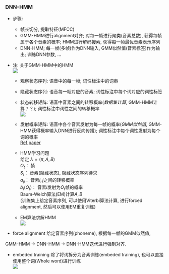 ### DNN-HMM
- 步骤:
    + 帧长切分, 提取特征(MFCC)
    + GMM-HMM进行alignment对齐; 对每一帧进行聚类(音素总数), 获得每帧属于各个音素的概率; HMM进行解码搜索, 获得每一帧最优音素表示序列
    + DNN-HMM; 每一帧(多帧)作为DNN输入, GMM似然值(音素标签)作为输出; 训练DNN参数, ...
- 注: 关于GMM-HMM中的HMM  
![](https://pic4.zhimg.com/80/v2-d4077c2dbd9899d8896751a28490c9c7_hd.jpg)
    + 观察状态序列: 语音中的每一帧; 词性标注中的词串
    + 隐藏状态序列: 语音每一帧对应的音素; 词性标注中每个词对应的词性标签
    + 状态转移矩阵: 语音中音素之间的转移概率(*数据集计算*, GMM-HMM计算？？); 词性标注中词性之间的转移概率  
![](http://djt.qq.com/upload/public/common/2013/08/images/05170718962.jpg)
    + 发射概率矩阵: 语音中各个音素发射为每一帧的概率(*GMM似然值*, GMM-HMM获得概率输入DNN进行反向传播); 词性标注中每个词性发射为每个词的概率   
[Ref paper](https://www.microsoft.com/en-us/research/wp-content/uploads/2016/02/dbn4lvcsr-transaslp.pdf)
    + HMM学习问题  
    给定 $\lambda = (\pi, A, B)$  
    $O_t$： 帧  
    $S_i$： 音素(隐藏状态), 隐藏状态序列待求      
    $a_{ij}$： 音素$i,j$之间的转移概率  
    $b_{i}(O_t)$： 音素$i$发射为$O_t$帧的概率  
    Baum-Welch算法(EM)计算$A, B$  
    (训练集上给定音素序列, 可以使用Viterbi算法计算, 进行forced alignment, 然后可以使用EM重复训练)

    + EM算法求解HMM  
![](https://img-blog.csdn.net/20140530200730218?watermark/2/text/aHR0cDovL2Jsb2cuY3Nkbi5uZXQvYWJjamVubmlmZXI=/font/5a6L5L2T/fontsize/400/fill/I0JBQkFCMA==/dissolve/70/gravity/SouthEast)

- force alignment
给定音素序列(phoneme), 根据每一帧的GMM似然值, 

GMM-HMM -> DNN-HMM -> DNN-HMM迭代进行强制对齐. 

- embeded training
除了将词拆分为音素训练(embeded training), 也可以直接使用整个词(Whole word)进行训练  
![](http://vsooda.github.io/assets/hmmtts/isolate_embed_training.png)

